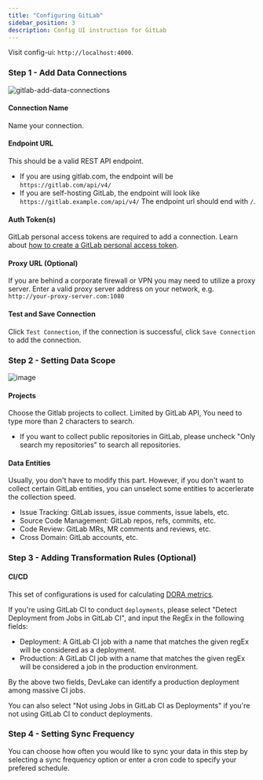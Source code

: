 ```yaml
---
title: "Configuring GitLab"
sidebar_position: 3
description: Config UI instruction for GitLab
---
```


Visit config-ui: `http://localhost:4000`.
### Step 1 - Add Data Connections
![gitlab-add-data-connections](/img/ConfigUI/gitlab-add-data-connections.png)

#### Connection Name
Name your connection.

#### Endpoint URL
This should be a valid REST API endpoint. 
   - If you are using gitlab.com, the endpoint will be `https://gitlab.com/api/v4/`
   - If you are self-hosting GitLab, the endpoint will look like `https://gitlab.example.com/api/v4/`
The endpoint url should end with `/`.

#### Auth Token(s)
GitLab personal access tokens are required to add a connection. Learn about [how to create a GitLab personal access token](https://docs.gitlab.com/ee/user/profile/personal_access_tokens.html).


#### Proxy URL (Optional)
If you are behind a corporate firewall or VPN you may need to utilize a proxy server. Enter a valid proxy server address on your network, e.g. `http://your-proxy-server.com:1080`

#### Test and Save Connection
Click `Test Connection`, if the connection is successful, click `Save Connection` to add the connection.


### Step 2 - Setting Data Scope

![image](https://user-images.githubusercontent.com/3294100/199533780-f506b308-6808-499c-90db-b39fcda27888.png)

#### Projects
Choose the Gitlab projects to collect. Limited by GitLab API, You need to type more than 2 characters to search.

* If you want to collect public repositories in GitLab, please uncheck "Only search my repositories" to search all repositories.

#### Data Entities
Usually, you don't have to modify this part. However, if you don't want to collect certain GitLab entities, you can unselect some entities to accerlerate the collection speed.
- Issue Tracking: GitLab issues, issue comments, issue labels, etc.
- Source Code Management: GitLab repos, refs, commits, etc.
- Code Review: GitLab MRs, MR comments and reviews, etc.
- Cross Domain: GitLab accounts, etc.

### Step 3 - Adding Transformation Rules (Optional)

#### CI/CD
This set of configurations is used for calculating [DORA metrics](../DORA.md).

If you're using GitLab CI to conduct `deployments`, please select "Detect Deployment from Jobs in GitLab CI", and input the RegEx in the following fields:
- Deployment: A GitLab CI job with a name that matches the given regEx will be considered as a deployment.
- Production: A GitLab CI job with a name that matches the given regEx will be considered a job in the production environment.

By the above two fields, DevLake can identify a production deployment among massive CI jobs.

You can also select "Not using Jobs in GitLab CI as Deployments" if you're not using GitLab CI to conduct deployments.

### Step 4 - Setting Sync Frequency
You can choose how often you would like to sync your data in this step by selecting a sync frequency option or enter a cron code to specify your prefered schedule.
